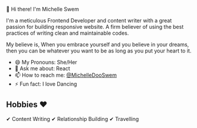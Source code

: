👋 Hi there! I'm Michelle Swem

I'm a meticulous Frontend Developer and content writer with a great passion for building responsive website.
A firm believer of using the best practices of writing clean and maintainable codes.

My believe is, When you embrace yourself and you believe in your dreams, then you can be whatever you want to be as long as you put your heart to it.

- 😄 My Pronouns: She/Her
- 💬 Ask me about: React
- 📫 How to reach me: [@MichelleDooSwem](https://mobile.twitter.com/MichelleDooSwem)
- ⚡ Fun fact: I love Dancing

## Hobbies :heart:

✔ Content Writing
✔ Relationship Building
✔ Travelling

<!--
**michelleswem/michelleswem** is a ✨ _special_ ✨ repository because its `README.md` (this file) appears on your GitHub profile.

Here are some ideas to get you started:

- 🔭 I’m currently working on ...
- 🌱 I’m currently learning ...
- 👯 I’m looking to collaborate on ...
- 🤔 I’m looking for help with ...
- 💬 Ask me about ...
- 📫 How to reach me: ...
- 😄 Pronouns: ...
- ⚡ Fun fact: ...
-->

